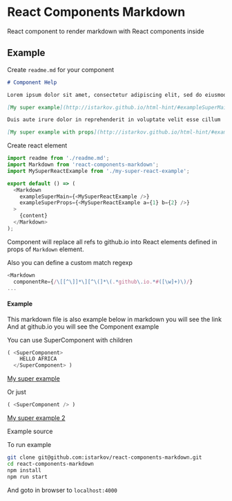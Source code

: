 # React Components Markdown

React component to render markdown with React components inside

## Example

Create `readme.md` for your component

```md
# Component Help

Lorem ipsum dolor sit amet, consectetur adipiscing elit, sed do eiusmod tempor incididunt ut labore et dolore magna aliqua

[My super example](http://istarkov.github.io/html-hint/#exampleSuperMain)

Duis aute irure dolor in reprehenderit in voluptate velit esse cillum

[My super example with props](http://istarkov.github.io/html-hint/#exampleSuperProps)
```

Create react element

```javascript
import readme from './readme.md';
import Markdown from 'react-components-markdown';
import MySuperReactExample from './my-super-react-example';

export default () => (
  <Markdown
    exampleSuperMain={<MySuperReactExample />}
    exampleSuperProps={<MySuperReactExample a={1} b={2} />}
  >
    {content}
  </Markdown>
);
```

Component will replace all refs to github.io into React elements defined in props of `Markdown`
element.

Also you can define a custom match regexp

```javascript
<Markdown
  componentRe={/\[[^\]]*\][^\(]*\(.*github\.io.*#([\w]+)\)/}
...  
```

#### Example

This markdown file is also example below in markdown you will see the link
And at github.io you will see the Component example

You can use SuperComponent with children

```javascript
( <SuperComponent>
    HELLO AFRICA
  </SuperComponent> )
```

[My super example](http://istarkov.github.io/html-hint/#exampleMain)

Or just

```javascript
( <SuperComponent /> )
```

[My super example 2](http://istarkov.github.io/html-hint/#exampleSecondary)

Example source

To run example

```bash
git clone git@github.com:istarkov/react-components-markdown.git
cd react-components-markdown
npm install
npm run start
```

And goto in browser to `localhost:4000`

